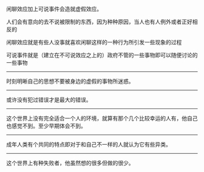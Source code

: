 闲聊效应加上可说事件会造就虚假效应。

人们会有意向的去不说被限制的东西，因为种种原因，当人也有人例外或者正好相反的

闲聊效应就是有些人没事就喜欢闲聊这样的一种行为所引发一些现象的过程

可说事件就是（建立在不可说效应之上的）政府不管的一些事物即可以随便讨论的一些事物
___
时刻明晰自己的思想不要被身边的虚假的事物所迷惑。
___
或许没有犯过错误才是最大的错误。
___
这个世界上没有完全适合一个人的环境，就算有那个几个比较幸运的人有，他自己也感觉不到。至少早期体会不到。
___
成年人类有个共同的特点即对于和自己不一样的人就认为它有些异类。
___
这个世界上有种失败者，他虽然想的很多但做的很少。